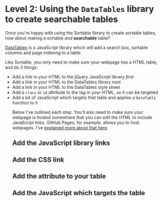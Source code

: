 # Level 2: Using the `DataTables` library to create searchable tables

Once you're happy with using the Sortable library to create sortable tables, how about making a sortable *and* **searchable** table?

[DataTables](https://datatables.net/) is a JavaScript library which will add a search box, sortable columns and page indexing to a table. 

Like Sortable, you only need to make sure your webpage has a HTML table, and do 3 things:

* Add a link in your HTML to the jQuery JavaScript library *first*
* Add a link in your HTML to the DataTables library *next*
* Add a link in your HTML to the DataTables style sheet
* Add a `class` or `id` attribute to the <table> tag in your HTML, so it can be targeted
* Add a bit of JavaScript which targets that table and applies a `DataTable` function to it

Below I've outlined each step. You'll also need to make sure your webpage is hosted somewhere that you can edit the HTML to include JavaScript links. GitHub Pages, for example, allows you to host webpages. I've [explained more about that here](https://github.com/paulbradshaw/tables/blob/master/githubpages.md).

## Add the JavaScript library links

## Add the CSS link

## Add the attribute to your table

## Add the JavaScript which targets the table
